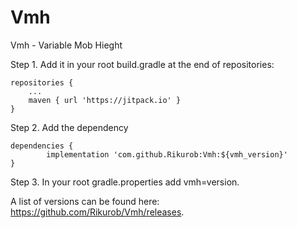 # Vmh
Vmh - Variable Mob Hieght


Step 1. Add it in your root build.gradle at the end of repositories:

	repositories {
		...
		maven { url 'https://jitpack.io' }
	}
	
	
Step 2. Add the dependency

	dependencies {
	        implementation 'com.github.Rikurob:Vmh:${vmh_version}'
	}
	
	
	
Step 3. In your root gradle.properties add vmh=version.

A list of versions can be found here: https://github.com/Rikurob/Vmh/releases.
